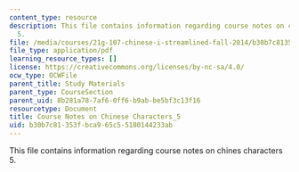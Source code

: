 ```yaml
---
content_type: resource
description: This file contains information regarding course notes on chines characters
  5.
file: /media/courses/21g-107-chinese-i-streamlined-fall-2014/b30b7c81353fbca965c55180144233ab_MIT21G_107F14_CourseNote_5.pdf
file_type: application/pdf
learning_resource_types: []
license: https://creativecommons.org/licenses/by-nc-sa/4.0/
ocw_type: OCWFile
parent_title: Study Materials
parent_type: CourseSection
parent_uid: 8b281a78-7af6-0ff6-b9ab-be5bf3c13f16
resourcetype: Document
title: Course Notes on Chinese Characters_5
uid: b30b7c81-353f-bca9-65c5-5180144233ab
---
```

This file contains information regarding course notes on chines characters 5.